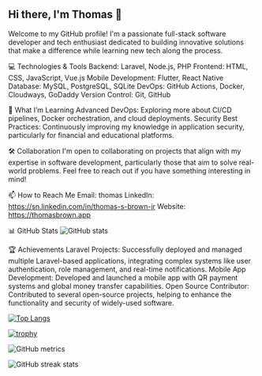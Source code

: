 ## Hi there, I'm Thomas 👋

Welcome to my GitHub profile! I'm a passionate full-stack software developer and tech enthusiast dedicated to building innovative solutions that make a difference while learning new tech along the process.

💻 Technologies & Tools
Backend: Laravel, Node.js, PHP
Frontend: HTML, CSS, JavaScript, Vue.js
Mobile Development: Flutter, React Native
Database: MySQL, PostgreSQL, SQLite
DevOps: GitHub Actions, Docker, Cloudways, GoDaddy
Version Control: Git, GitHub

🌱 What I’m Learning
Advanced DevOps: Exploring more about CI/CD pipelines, Docker orchestration, and cloud deployments.
Security Best Practices: Continuously improving my knowledge in application security, particularly for financial and educational platforms.

🛠️ Collaboration
I'm open to collaborating on projects that align with my expertise in software development, particularly those that aim to solve real-world problems. Feel free to reach out if you have something interesting in mind!

📫 How to Reach Me
Email: thomas
LinkedIn: https://sn.linkedin.com/in/thomas-s-brown-jr
Website: https://thomasbrown.app

📊 GitHub Stats
![GitHub stats](https://github-readme-stats.vercel.app/api?username=TBJr&show_icons=true)  

🏆 Achievements
Laravel Projects: Successfully deployed and managed multiple Laravel-based applications, integrating complex systems like user authentication, role management, and real-time notifications.
Mobile App Development: Developed and launched a mobile app with QR payment systems and global money transfer capabilities.
Open Source Contributor: Contributed to several open-source projects, helping to enhance the functionality and security of widely-used software.


[![Top Langs](https://github-readme-stats.vercel.app/api/top-langs/?username=TBJr)](https://github.com/anuraghazra/github-readme-stats)

[![trophy](https://github-profile-trophy.vercel.app/?username=TBJr)](https://github.com/ryo-ma/github-profile-trophy)

![GitHub metrics](https://metrics.lecoq.io/TBJr)  

![GitHub streak stats](https://streak-stats.demolab.com/?user=TBJr)  








